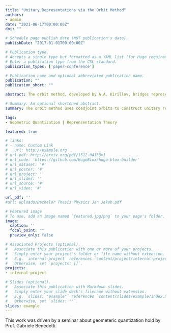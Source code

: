 ```yaml
---
title: "Unitary Representations via the Orbit Method"
authors:
- admin
date: "2021-06-17T00:00:00Z"
doi: ""

# Schedule page publish date (NOT publication's date).
publishDate: "2017-01-01T00:00:00Z"

# Publication type.
# Accepts a single type but formatted as a YAML list (for Hugo requirements).
# Enter a publication type from the CSL standard.
publication_types: ['paper-conference']

# Publication name and optional abbreviated publication name.
publication: ""
publication_short: ""

abstract: The orbit method, developed by A.A. Kirillov, bridges representation theory and symplectic geometry, offering a geometric framework for constructing unitary representations of Lie groups. This paper explores the method's foundational concepts, focusing on coadjoint orbits as symplectic manifolds and their quantization via geometric quantization techniques. Unitary representations of specific groups, including SU(2) and the Heisenberg group, are derived, demonstrating the method's efficacy in linking geometric structures with harmonic analysis. Applications to various classes of Lie groups are discussed, highlighting the method's versatility and limitations. The orbit method emerges as both a conceptual and computational tool, offering insights into representation theory and quantum mechanics through a unified mathematical lens.

# Summary. An optional shortened abstract.
summary: The orbit method uses coadjoint orbits to construct unitary representations of Lie groups, providing a powerful framework for understanding the connection between geometry, quantum mechanics, and harmonic analysis.

tags:
- Geometric Quantization | Reprensentation Theory

featured: true

# links:
# - name: Custom Link
#   url: http://example.org
# url_pdf: http://arxiv.org/pdf/1512.04133v1
# url_code: 'https://github.com/HugoBlox/hugo-blox-builder'
# url_dataset: '#'
# url_poster: '#'
# url_project: ''
# url_slides: ''
# url_source: '#'
# url_video: '#'

url_pdf: ''
#url: uploads/Bachelor Thesis Physics Jan Jakob.pdf

# Featured image
# To use, add an image named `featured.jpg/png` to your page's folder. 
image:
  caption: ''
  focal_point: ""
  preview_only: false

# Associated Projects (optional).
#   Associate this publication with one or more of your projects.
#   Simply enter your project's folder or file name without extension.
#   E.g. `internal-project` references `content/project/internal-project/index.md`.
#   Otherwise, set `projects: []`.
projects:
- internal-project

# Slides (optional).
#   Associate this publication with Markdown slides.
#   Simply enter your slide deck's filename without extension.
#   E.g. `slides: "example"` references `content/slides/example/index.md`.
#   Otherwise, set `slides: ""`.
slides: example
---
```


This work was driven by a seminar about geometeric quantization hold by Prof. Gabriele Benedetti.

<!-- {{% callout note %}}
Create your slides in Markdown - click the *Slides* button to check out the example.
{{% /callout %}}

Add the publication's **full text** or **supplementary notes** here. You can use rich formatting such as including [code, math, and images](https://docs.hugoblox.com/content/writing-markdown-latex/). -->
